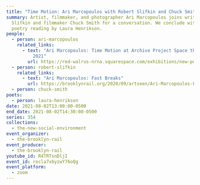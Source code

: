 ```yaml
---
title: "Time Motion: Ari Marcopoulos with Robert Slifkin and Chuck Smith"
summary: Artist, filmmaker, and photographer Ari Marcopoulos joins writer Robert
  Slifkin and filmmaker Chuck Smith for a conversation. We conclude with a
  poetry reading by Laura Henrikson.
people:
  - person: ari-marcopoulos
    related_links:
      - text: "Ari Marcopoulos: Time Motion at Archive Project Space through August 28,
          2021"
        url: https://red-walrus-nrna.squarespace.com/exhibitions/new-portfolio-item
  - person: robert-slifkin
    related_links:
      - text: "Ari Marcopoulos: Fast Breaks"
        url: https://brooklynrail.org/2020/09/artseen/Ari-Marcopoulos-Fast-Breaks
  - person: chuck-smith
poets:
  - person: laura-henrikson
date: 2021-08-02T13:00:00-0500
end_date: 2021-08-02T14:30:00-0500
series: 354
collections:
  - the-new-social-environment
event_organizer:
  - the-brooklyn-rail
event_producer:
  - the-brooklyn-rail
youtube_id: R4TRTsnDljI
event_id: recla7x6yzwY76oQg
event_platform:
  - zoom
---
```

